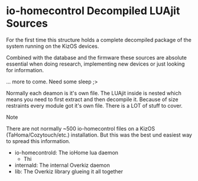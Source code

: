 # io-homecontrol Decompiled LUAjit Sources

For the first time this structure holds a complete decompiled package of the system running on the KizOS devices.

Combined with the database and the firmware these sources are absolute essential when doing research, implementing new devices or just looking for information.

... more to come. Need some sleep ;>

Normally each deamon is it's own file. The LUAjit inside is nested which means you need to first extract and then decompile it. Because of size restraints every module got it's own file. There is a LOT of stuff to cover.

> [!NOTE]
> There are not normally ~500 io-homecontrol files on a KizOS (TaHoma/Cozytouch/etc.) installation. But this was the best und easiest way to spread this information.

- io-homecontrold: The ioHome lua daemon
  - Thi
- internald: The internal Overkiz daemon
- lib: The Overkiz library glueing it all together